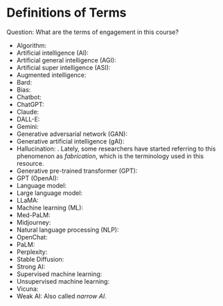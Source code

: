 # Definitions of Terms

Question: What are the terms of engagement in this course?

- Algorithm: 
- Artificial intelligence (AI): 
- Artificial general intelligence (AGI): 
- Artificial super intelligence (ASI): 
- Augmented intelligence: 
- Bard: 
- Bias: 
- Chatbot: 
- ChatGPT: 
- Claude: 
- DALL-E: 
- Gemini: 
- Generative adversarial network (GAN): 
- Generative artificial intelligence (gAI): 
- Hallucination: . Lately, some researchers have started referring to this phenomenon as *fabrication*, which is the terminology used in this resource.
- Generative pre-trained transformer (GPT): 
- GPT (OpenAI): 
- Language model: 
- Large language model: 
- LLaMA: 
- Machine learning (ML): 
- Med-PaLM: 
- Midjourney: 
- Natural language processing (NLP): 
- OpenChat: 
- PaLM: 
- Perplexity: 
- Stable Diffusion: 
- Strong AI: 
- Supervised machine learning: 
- Unsupervised machine learning: 
- Vicuna: 
- Weak AI: Also called *narrow AI*.